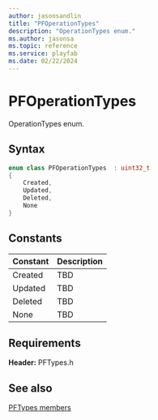 ```yaml
---
author: jasonsandlin
title: "PFOperationTypes"
description: "OperationTypes enum."
ms.author: jasonsa
ms.topic: reference
ms.service: playfab
ms.date: 02/22/2024
---
```


# PFOperationTypes  

OperationTypes enum.    

## Syntax  
  
```cpp
enum class PFOperationTypes  : uint32_t  
{  
    Created,  
    Updated,  
    Deleted,  
    None  
}  
```  
  
## Constants  
  
| Constant | Description |
| --- | --- |
| Created | TBD   |  
| Updated | TBD   |  
| Deleted | TBD   |  
| None | TBD   |  
  
  
## Requirements  
  
**Header:** PFTypes.h
  
## See also  
[PFTypes members](../pftypes_members.md)  

  
  

